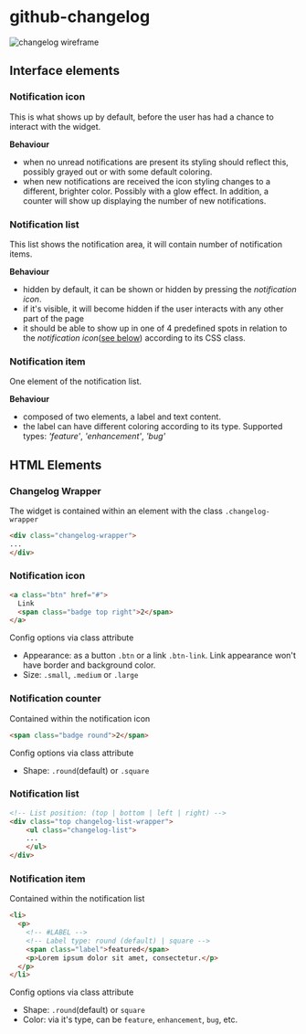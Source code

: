 github-changelog
====

![changelog wireframe](https://dl.dropboxusercontent.com/u/42934143/images/changelog.png)

## Interface elements ##
### Notification icon ###
This is what shows up by default, before the user has had a chance to interact with the widget.

**Behaviour**
- when no unread notifications are present its styling should reflect this, possibly grayed out or with some default coloring.
- when new notifications are received the icon styling changes to a different, brighter color. Possibly with a glow effect. In addition, a counter will show up displaying the number of new notifications.

### Notification list ###
This list shows the notification area, it will contain number of notification items.

**Behaviour**
- hidden by default, it can be shown or hidden by pressing the *notification icon*.
- if it's visible, it will become hidden if the user interacts with any other part of the page
- it should be able to show up in one of 4 predefined spots in relation to the *notification icon*([see below](#notification-list-1)) according to its CSS class.

### Notification item ###
One element of the notification list.

**Behaviour**
- composed of two elements, a label and text content.
- the label can have different coloring according to its type. Supported types: *'feature'*, *'enhancement'*, *'bug'* 


## HTML Elements ##
### Changelog Wrapper ###
The widget is contained within an element with the class `.changelog-wrapper`
```html
<div class="changelog-wrapper">
...
</div>
```

### Notification icon ###
```html
<a class="btn" href="#">
  Link
  <span class="badge top right">2</span>
</a>
```
Config options via class attribute
- Appearance: as a button `.btn` or a link `.btn-link`. Link appearance won't have border and background color.
- Size: `.small`, `.medium` or `.large`

### Notification counter ###
Contained within the notification icon
```html
<span class="badge round">2</span>
```
Config options via class attribute
- Shape: `.round`(default) or `.square`

### Notification list ###
```html
<!-- List position: (top | bottom | left | right) -->
<div class="top changelog-list-wrapper">
	<ul class="changelog-list">
	...
	</ul>
</div>
```
### Notification item ###
Contained within the notification list
```html
<li>
  <p>
    <!-- #LABEL -->
    <!-- Label type: round (default) | square -->
    <span class="label">featured</span>
    <p>Lorem ipsum dolor sit amet, consectetur.</p>
  </p>
</li>
```
Config options via class attribute
- Shape: `.round`(default) or `square`
- Color: via it's type, can be `feature`, `enhancement`, `bug`, etc.


